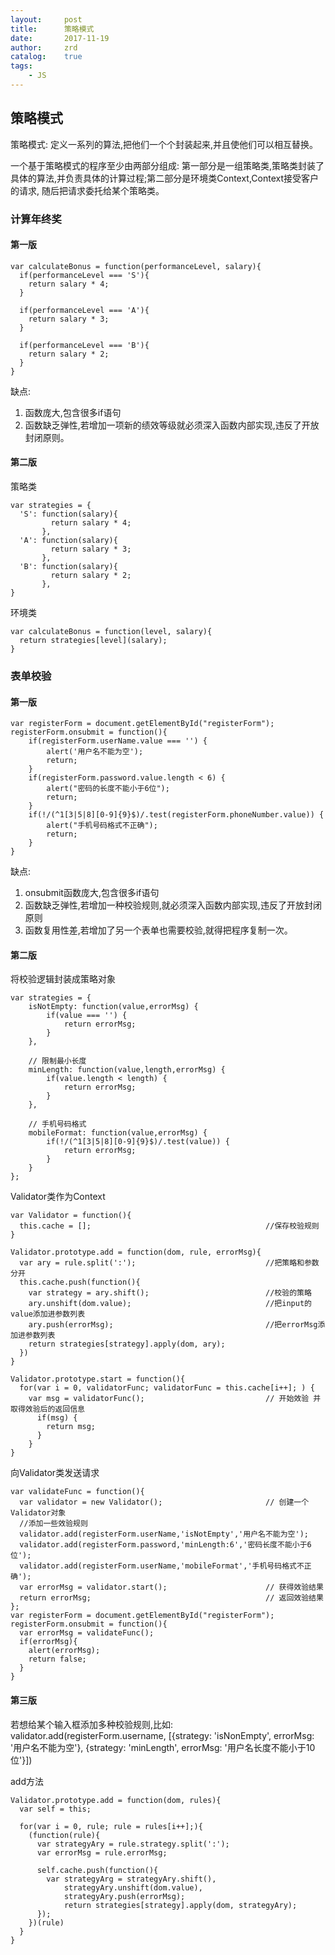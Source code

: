```yaml
---
layout:     post
title:      策略模式
date:       2017-11-19
author:     zrd
catalog:    true
tags:
    - JS
---
```


## 策略模式

策略模式: 定义一系列的算法,把他们一个个封装起来,并且使他们可以相互替换。

一个基于策略模式的程序至少由两部分组成: 第一部分是一组策略类,策略类封装了具体的算法,并负责具体的计算过程;第二部分是环境类Context,Context接受客户的请求,
随后把请求委托给某个策略类。

### 计算年终奖

#### 第一版

```
var calculateBonus = function(performanceLevel, salary){
  if(performanceLevel === 'S'){
    return salary * 4;
  }
  
  if(performanceLevel === 'A'){
    return salary * 3;
  }
  
  if(performanceLevel === 'B'){
    return salary * 2;
  }
}
```
缺点:
1. 函数庞大,包含很多if语句
2. 函数缺乏弹性,若增加一项新的绩效等级就必须深入函数内部实现,违反了开放封闭原则。

#### 第二版

策略类
```
var strategies = {
  'S': function(salary){
         return salary * 4;
       },
  'A': function(salary){
         return salary * 3;
       },
  'B': function(salary){
         return salary * 2;
       },
}
```
环境类
```
var calculateBonus = function(level, salary){
  return strategies[level](salary);
}
```

### 表单校验

#### 第一版

```
var registerForm = document.getElementById("registerForm");
registerForm.onsubmit = function(){
    if(registerForm.userName.value === '') {
        alert('用户名不能为空');
        return;
    }
    if(registerForm.password.value.length < 6) {
        alert("密码的长度不能小于6位");
        return;
    }
    if(!/(^1[3|5|8][0-9]{9}$)/.test(registerForm.phoneNumber.value)) {
        alert("手机号码格式不正确");
        return;
    }
}
```
缺点:
1. onsubmit函数庞大,包含很多if语句
2. 函数缺乏弹性,若增加一种校验规则,就必须深入函数内部实现,违反了开放封闭原则
3. 函数复用性差,若增加了另一个表单也需要校验,就得把程序复制一次。

#### 第二版

将校验逻辑封装成策略对象
```
var strategies = {
    isNotEmpty: function(value,errorMsg) {
        if(value === '') {
            return errorMsg;
        }
    },
    
    // 限制最小长度
    minLength: function(value,length,errorMsg) {
        if(value.length < length) {
            return errorMsg;
        }
    },
    
    // 手机号码格式
    mobileFormat: function(value,errorMsg) {
        if(!/(^1[3|5|8][0-9]{9}$)/.test(value)) {
            return errorMsg;
        }
    } 
};
```
Validator类作为Context
```
var Validator = function(){
  this.cache = [];                                       //保存校验规则
}

Validator.prototype.add = function(dom, rule, errorMsg){
  var ary = rule.split(':');                             //把策略和参数分开
  this.cache.push(function(){
    var strategy = ary.shift();                          //校验的策略
    ary.unshift(dom.value);                              //把input的value添加进参数列表
    ary.push(errorMsg);                                  //把errorMsg添加进参数列表
    return strategies[strategy].apply(dom, ary);
  })
}

Validator.prototype.start = function(){
  for(var i = 0, validatorFunc; validatorFunc = this.cache[i++]; ) {
    var msg = validatorFunc();                           // 开始效验 并取得效验后的返回信息
      if(msg) {
        return msg;
      }
    }
}
```
向Validator类发送请求
```
var validateFunc = function(){
  var validator = new Validator();                       // 创建一个Validator对象
  //添加一些效验规则 
  validator.add(registerForm.userName,'isNotEmpty','用户名不能为空');
  validator.add(registerForm.password,'minLength:6','密码长度不能小于6位');
  validator.add(registerForm.userName,'mobileFormat','手机号码格式不正确');
  var errorMsg = validator.start();                      // 获得效验结果
  return errorMsg;                                       // 返回效验结果
};
var registerForm = document.getElementById("registerForm");
registerForm.onsubmit = function(){
  var errorMsg = validateFunc();
  if(errorMsg){
    alert(errorMsg);
    return false;
  }
}
```

#### 第三版

若想给某个输入框添加多种校验规则,比如: validator.add(registerForm.username, [{strategy: 'isNonEmpty', errorMsg: '用户名不能为空'}, {strategy: 'minLength', errorMsg: '用户名长度不能小于10位'}])

add方法
```
Validator.prototype.add = function(dom, rules){
  var self = this;
  
  for(var i = 0, rule; rule = rules[i++];){
    (function(rule){
      var strategyAry = rule.strategy.split(':');
      var errorMsg = rule.errorMsg;
      
      self.cache.push(function(){
        var strategyArg = strategyAry.shift(),
            strategyAry.unshift(dom.value),
            strategyAry.push(errorMsg);
            return strategies[strategy].apply(dom, strategyAry);
      });
    })(rule)
  }
}
```













































